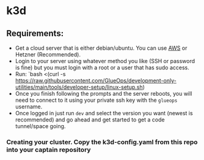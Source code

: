 # k3d


## Requirements:
- Get a cloud server that is either debian/ubuntu. You can use [AWS](https://cde.glueops.dev) or Hetzner (Recommended).
- Login to your server using whatever method you like (SSH or password is fine) but you must login with a root or a user that has sudo access.
- Run: `bash <(curl -s https://raw.githubusercontent.com/GlueOps/development-only-utilities/main/tools/developer-setup/linux-setup.sh)
- Once you finish following the prompts and the server reboots, you will need to connect to it using your private ssh key with the `glueops` username.
- Once logged in just run `dev` and select the version you want (newest is recommended) and go ahead and get started to get a code tunnel/space going.



### Creating your cluster. Copy the k3d-config.yaml from this repo into your captain repository
